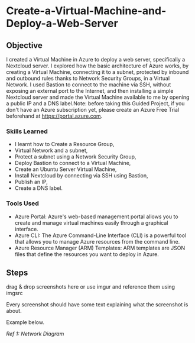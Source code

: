 # Create-a-Virtual-Machine-and-Deploy-a-Web-Server

## Objective

I created a Virtual Machine in Azure to deploy a web server, specifically a Nextcloud server. I explored how the basic architecture of Azure works, by creating a Virtual Machine, connecting it to a subnet, protected by inbound and outbound rules thanks to Network Security Groups, in a Virtual Network. I used Bastion to connect to the machine via SSH, without exposing an external port to the Internet, and then installing a simple Nextcloud server and made the Virtual Machine available to me by opening a public IP and a DNS label.Note: before taking this Guided Project, if you don't have an Azure subscription yet, please create an Azure Free Trial beforehand at https://portal.azure.com.


### Skills Learned

- I learnt how to Create a Resource Group,
- Virtual Network and a subnet,
- Protect a subnet using a Network Security Group,
- Deploy Bastion to connect to a Virtual Machine,
- Create an Ubuntu Server Virtual Machine,
- Install Nextcloud by connecting via SSH using Bastion,
- Publish an IP,
- Create a DNS label.

### Tools Used

- Azure Portal: Azure's web-based management portal allows you to create and manage virtual machines easily through a graphical interface.
- Azure CLI: The Azure Command-Line Interface (CLI) is a powerful tool that allows you to manage Azure resources from the command line.
- Azure Resource Manager (ARM) Templates: ARM templates are JSON files that define the resources you want to deploy in Azure. 

## Steps
drag & drop screenshots here or use imgur and reference them using imgsrc

Every screenshot should have some text explaining what the screenshot is about.

Example below.

*Ref 1: Network Diagram*
